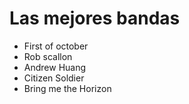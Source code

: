 # Las mejores bandas
* First of october
* Rob scallon
* Andrew Huang
* Citizen Soldier
* Bring me the Horizon
